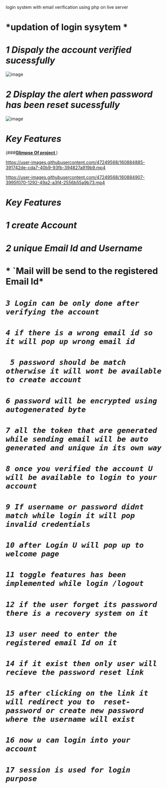login system with email verification using php on live server


# *updation of login sysytem *
# *1 Dispaly the account verified sucessfully*

![image](https://user-images.githubusercontent.com/47249568/161367656-1f1e305a-be3a-40ed-bd5e-9878767d2b8f.png)

# *2 Display the alert when password has been reset sucessfully*
![image](https://user-images.githubusercontent.com/47249568/161367683-ab6d0703-df33-4284-9955-090fc3c5205e.png)


# *Key Features*
(###**[Glimpse Of project ](https://www.hackerrank.com/challenges/revising-the-select-query-2)**)

https://user-images.githubusercontent.com/47249568/160884885-391742de-cda7-40b9-93fb-394827a919b9.mp4
 


https://user-images.githubusercontent.com/47249568/160884907-3995f070-1292-49a2-a3f4-2556b55a9b73.mp4



# *Key Features*
# *1 create Account*
# *2 unique Email Id and Username*

# * `Mail will be send to the registered Email Id*

 # *`3 Login can be only done after verifying the account `*
 
# *`4 if there is a wrong email id so it will pop up wrong email id `*

# *` 5 password should be match otherwise it will wont be available to create account`*

# *`6 password will be encrypted using autogenerated byte`*

# *`7 all the token that are generated while sending email will be auto generated and unique in its own way`*

# *`8 once you verified the account U will be available to login to your account`*

# *`9 If username or password didnt match while login it will pop invalid credentials`*

# *`10 after Login U will pop up to welcome page`*

# *`11 toggle features has been implemented while login /logout`*

# *`12 if the user forget its password there is a recovery system on it`*

# *`13 user need to enter the registered email Id on it  `*

# *`14 if it exist then only user will recieve the password reset link`*

# *`15 after clicking on the link it will redirect you to  reset-password or create new password where the username will exist`*

# *`16 now u can login into your account`*

# *`17 session is used for login purpose `*






